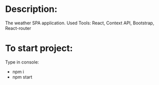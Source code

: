 # Description:

The weather SPA application.
Used Tools: React, Context API, Bootstrap, React-router

# To start project:

Type in console:

- npm i
- npm start
